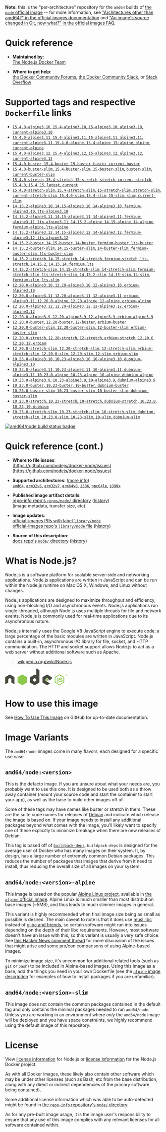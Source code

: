 <!--

********************************************************************************

WARNING:

    DO NOT EDIT "node/README.md"

    IT IS AUTO-GENERATED

    (from the other files in "node/" combined with a set of templates)

********************************************************************************

-->

**Note:** this is the "per-architecture" repository for the `amd64` builds of [the `node` official image](https://hub.docker.com/_/node) -- for more information, see ["Architectures other than amd64?" in the official images documentation](https://github.com/docker-library/official-images#architectures-other-than-amd64) and ["An image's source changed in Git, now what?" in the official images FAQ](https://github.com/docker-library/faq#an-images-source-changed-in-git-now-what).

# Quick reference

-	**Maintained by**:  
	[The Node.js Docker Team](https://github.com/nodejs/docker-node)

-	**Where to get help**:  
	[the Docker Community Forums](https://forums.docker.com/), [the Docker Community Slack](https://dockr.ly/slack), or [Stack Overflow](https://stackoverflow.com/search?tab=newest&q=docker)

# Supported tags and respective `Dockerfile` links

-	[`15.4.0-alpine3.10`, `15.4-alpine3.10`, `15-alpine3.10`, `alpine3.10`, `current-alpine3.10`](https://github.com/nodejs/docker-node/blob/dd05dd89c6e158a4893109e42d51cd0f5065d631/15/alpine3.10/Dockerfile)
-	[`15.4.0-alpine3.11`, `15.4-alpine3.11`, `15-alpine3.11`, `alpine3.11`, `current-alpine3.11`, `15.4.0-alpine`, `15.4-alpine`, `15-alpine`, `alpine`, `current-alpine`](https://github.com/nodejs/docker-node/blob/dd05dd89c6e158a4893109e42d51cd0f5065d631/15/alpine3.11/Dockerfile)
-	[`15.4.0-alpine3.12`, `15.4-alpine3.12`, `15-alpine3.12`, `alpine3.12`, `current-alpine3.12`](https://github.com/nodejs/docker-node/blob/dd05dd89c6e158a4893109e42d51cd0f5065d631/15/alpine3.12/Dockerfile)
-	[`15.4.0-buster`, `15.4-buster`, `15-buster`, `buster`, `current-buster`](https://github.com/nodejs/docker-node/blob/dd05dd89c6e158a4893109e42d51cd0f5065d631/15/buster/Dockerfile)
-	[`15.4.0-buster-slim`, `15.4-buster-slim`, `15-buster-slim`, `buster-slim`, `current-buster-slim`](https://github.com/nodejs/docker-node/blob/dd05dd89c6e158a4893109e42d51cd0f5065d631/15/buster-slim/Dockerfile)
-	[`15.4.0-stretch`, `15.4-stretch`, `15-stretch`, `stretch`, `current-stretch`, `15.4.0`, `15.4`, `15`, `latest`, `current`](https://github.com/nodejs/docker-node/blob/dd05dd89c6e158a4893109e42d51cd0f5065d631/15/stretch/Dockerfile)
-	[`15.4.0-stretch-slim`, `15.4-stretch-slim`, `15-stretch-slim`, `stretch-slim`, `current-stretch-slim`, `15.4.0-slim`, `15.4-slim`, `15-slim`, `slim`, `current-slim`](https://github.com/nodejs/docker-node/blob/dd05dd89c6e158a4893109e42d51cd0f5065d631/15/stretch-slim/Dockerfile)
-	[`14.15.2-alpine3.10`, `14.15-alpine3.10`, `14-alpine3.10`, `fermium-alpine3.10`, `lts-alpine3.10`](https://github.com/nodejs/docker-node/blob/9a348664d89b7701f60b5285b6d77be23a1f7257/14/alpine3.10/Dockerfile)
-	[`14.15.2-alpine3.11`, `14.15-alpine3.11`, `14-alpine3.11`, `fermium-alpine3.11`, `lts-alpine3.11`, `14.15.2-alpine`, `14.15-alpine`, `14-alpine`, `fermium-alpine`, `lts-alpine`](https://github.com/nodejs/docker-node/blob/9a348664d89b7701f60b5285b6d77be23a1f7257/14/alpine3.11/Dockerfile)
-	[`14.15.2-alpine3.12`, `14.15-alpine3.12`, `14-alpine3.12`, `fermium-alpine3.12`, `lts-alpine3.12`](https://github.com/nodejs/docker-node/blob/9a348664d89b7701f60b5285b6d77be23a1f7257/14/alpine3.12/Dockerfile)
-	[`14.15.2-buster`, `14.15-buster`, `14-buster`, `fermium-buster`, `lts-buster`](https://github.com/nodejs/docker-node/blob/9a348664d89b7701f60b5285b6d77be23a1f7257/14/buster/Dockerfile)
-	[`14.15.2-buster-slim`, `14.15-buster-slim`, `14-buster-slim`, `fermium-buster-slim`, `lts-buster-slim`](https://github.com/nodejs/docker-node/blob/9a348664d89b7701f60b5285b6d77be23a1f7257/14/buster-slim/Dockerfile)
-	[`14.15.2-stretch`, `14.15-stretch`, `14-stretch`, `fermium-stretch`, `lts-stretch`, `14.15.2`, `14.15`, `14`, `fermium`, `lts`](https://github.com/nodejs/docker-node/blob/9a348664d89b7701f60b5285b6d77be23a1f7257/14/stretch/Dockerfile)
-	[`14.15.2-stretch-slim`, `14.15-stretch-slim`, `14-stretch-slim`, `fermium-stretch-slim`, `lts-stretch-slim`, `14.15.2-slim`, `14.15-slim`, `14-slim`, `fermium-slim`, `lts-slim`](https://github.com/nodejs/docker-node/blob/9a348664d89b7701f60b5285b6d77be23a1f7257/14/stretch-slim/Dockerfile)
-	[`12.20.0-alpine3.10`, `12.20-alpine3.10`, `12-alpine3.10`, `erbium-alpine3.10`](https://github.com/nodejs/docker-node/blob/ecab21f67543ce370cca404b925b21fdc35ea0b2/12/alpine3.10/Dockerfile)
-	[`12.20.0-alpine3.11`, `12.20-alpine3.11`, `12-alpine3.11`, `erbium-alpine3.11`, `12.20.0-alpine`, `12.20-alpine`, `12-alpine`, `erbium-alpine`](https://github.com/nodejs/docker-node/blob/ecab21f67543ce370cca404b925b21fdc35ea0b2/12/alpine3.11/Dockerfile)
-	[`12.20.0-alpine3.12`, `12.20-alpine3.12`, `12-alpine3.12`, `erbium-alpine3.12`](https://github.com/nodejs/docker-node/blob/ecab21f67543ce370cca404b925b21fdc35ea0b2/12/alpine3.12/Dockerfile)
-	[`12.20.0-alpine3.9`, `12.20-alpine3.9`, `12-alpine3.9`, `erbium-alpine3.9`](https://github.com/nodejs/docker-node/blob/ecab21f67543ce370cca404b925b21fdc35ea0b2/12/alpine3.9/Dockerfile)
-	[`12.20.0-buster`, `12.20-buster`, `12-buster`, `erbium-buster`](https://github.com/nodejs/docker-node/blob/ecab21f67543ce370cca404b925b21fdc35ea0b2/12/buster/Dockerfile)
-	[`12.20.0-buster-slim`, `12.20-buster-slim`, `12-buster-slim`, `erbium-buster-slim`](https://github.com/nodejs/docker-node/blob/ecab21f67543ce370cca404b925b21fdc35ea0b2/12/buster-slim/Dockerfile)
-	[`12.20.0-stretch`, `12.20-stretch`, `12-stretch`, `erbium-stretch`, `12.20.0`, `12.20`, `12`, `erbium`](https://github.com/nodejs/docker-node/blob/ecab21f67543ce370cca404b925b21fdc35ea0b2/12/stretch/Dockerfile)
-	[`12.20.0-stretch-slim`, `12.20-stretch-slim`, `12-stretch-slim`, `erbium-stretch-slim`, `12.20.0-slim`, `12.20-slim`, `12-slim`, `erbium-slim`](https://github.com/nodejs/docker-node/blob/ecab21f67543ce370cca404b925b21fdc35ea0b2/12/stretch-slim/Dockerfile)
-	[`10.23.0-alpine3.10`, `10.23-alpine3.10`, `10-alpine3.10`, `dubnium-alpine3.10`](https://github.com/nodejs/docker-node/blob/c2604466d06ba562fd9040d18c57af16545c6a5b/10/alpine3.10/Dockerfile)
-	[`10.23.0-alpine3.11`, `10.23-alpine3.11`, `10-alpine3.11`, `dubnium-alpine3.11`, `10.23.0-alpine`, `10.23-alpine`, `10-alpine`, `dubnium-alpine`](https://github.com/nodejs/docker-node/blob/c2604466d06ba562fd9040d18c57af16545c6a5b/10/alpine3.11/Dockerfile)
-	[`10.23.0-alpine3.9`, `10.23-alpine3.9`, `10-alpine3.9`, `dubnium-alpine3.9`](https://github.com/nodejs/docker-node/blob/c2604466d06ba562fd9040d18c57af16545c6a5b/10/alpine3.9/Dockerfile)
-	[`10.23.0-buster`, `10.23-buster`, `10-buster`, `dubnium-buster`](https://github.com/nodejs/docker-node/blob/c2604466d06ba562fd9040d18c57af16545c6a5b/10/buster/Dockerfile)
-	[`10.23.0-buster-slim`, `10.23-buster-slim`, `10-buster-slim`, `dubnium-buster-slim`](https://github.com/nodejs/docker-node/blob/c2604466d06ba562fd9040d18c57af16545c6a5b/10/buster-slim/Dockerfile)
-	[`10.23.0-stretch`, `10.23-stretch`, `10-stretch`, `dubnium-stretch`, `10.23.0`, `10.23`, `10`, `dubnium`](https://github.com/nodejs/docker-node/blob/c2604466d06ba562fd9040d18c57af16545c6a5b/10/stretch/Dockerfile)
-	[`10.23.0-stretch-slim`, `10.23-stretch-slim`, `10-stretch-slim`, `dubnium-stretch-slim`, `10.23.0-slim`, `10.23-slim`, `10-slim`, `dubnium-slim`](https://github.com/nodejs/docker-node/blob/c2604466d06ba562fd9040d18c57af16545c6a5b/10/stretch-slim/Dockerfile)

[![amd64/node build status badge](https://img.shields.io/jenkins/s/https/doi-janky.infosiftr.net/job/multiarch/job/amd64/job/node.svg?label=amd64/node%20%20build%20job)](https://doi-janky.infosiftr.net/job/multiarch/job/amd64/job/node/)

# Quick reference (cont.)

-	**Where to file issues**:  
	[https://github.com/nodejs/docker-node/issues](https://github.com/nodejs/docker-node/issues)

-	**Supported architectures**: ([more info](https://github.com/docker-library/official-images#architectures-other-than-amd64))  
	[`amd64`](https://hub.docker.com/r/amd64/node/), [`arm32v6`](https://hub.docker.com/r/arm32v6/node/), [`arm32v7`](https://hub.docker.com/r/arm32v7/node/), [`arm64v8`](https://hub.docker.com/r/arm64v8/node/), [`i386`](https://hub.docker.com/r/i386/node/), [`ppc64le`](https://hub.docker.com/r/ppc64le/node/), [`s390x`](https://hub.docker.com/r/s390x/node/)

-	**Published image artifact details**:  
	[repo-info repo's `repos/node/` directory](https://github.com/docker-library/repo-info/blob/master/repos/node) ([history](https://github.com/docker-library/repo-info/commits/master/repos/node))  
	(image metadata, transfer size, etc)

-	**Image updates**:  
	[official-images PRs with label `library/node`](https://github.com/docker-library/official-images/pulls?q=label%3Alibrary%2Fnode)  
	[official-images repo's `library/node` file](https://github.com/docker-library/official-images/blob/master/library/node) ([history](https://github.com/docker-library/official-images/commits/master/library/node))

-	**Source of this description**:  
	[docs repo's `node/` directory](https://github.com/docker-library/docs/tree/master/node) ([history](https://github.com/docker-library/docs/commits/master/node))

# What is Node.js?

Node.js is a software platform for scalable server-side and networking applications. Node.js applications are written in JavaScript and can be run within the Node.js runtime on Mac OS X, Windows, and Linux without changes.

Node.js applications are designed to maximize throughput and efficiency, using non-blocking I/O and asynchronous events. Node.js applications run single-threaded, although Node.js uses multiple threads for file and network events. Node.js is commonly used for real-time applications due to its asynchronous nature.

Node.js internally uses the Google V8 JavaScript engine to execute code; a large percentage of the basic modules are written in JavaScript. Node.js contains a built-in, asynchronous I/O library for file, socket, and HTTP communication. The HTTP and socket support allows Node.js to act as a web server without additional software such as Apache.

> [wikipedia.org/wiki/Node.js](https://en.wikipedia.org/wiki/Node.js)

![logo](https://raw.githubusercontent.com/docker-library/docs/01c12653951b2fe592c1f93a13b4e289ada0e3a1/node/logo.png)

# How to use this image

See [How To Use This Image](https://github.com/nodejs/docker-node/blob/master/README.md#how-to-use-this-image) on GitHub for up-to-date documentation.

# Image Variants

The `amd64/node` images come in many flavors, each designed for a specific use case.

## `amd64/node:<version>`

This is the defacto image. If you are unsure about what your needs are, you probably want to use this one. It is designed to be used both as a throw away container (mount your source code and start the container to start your app), as well as the base to build other images off of.

Some of these tags may have names like buster or stretch in them. These are the suite code names for releases of [Debian](https://wiki.debian.org/DebianReleases) and indicate which release the image is based on. If your image needs to install any additional packages beyond what comes with the image, you'll likely want to specify one of these explicitly to minimize breakage when there are new releases of Debian.

This tag is based off of [`buildpack-deps`](https://hub.docker.com/_/buildpack-deps/). `buildpack-deps` is designed for the average user of Docker who has many images on their system. It, by design, has a large number of extremely common Debian packages. This reduces the number of packages that images that derive from it need to install, thus reducing the overall size of all images on your system.

## `amd64/node:<version>-alpine`

This image is based on the popular [Alpine Linux project](https://alpinelinux.org), available in [the `alpine` official image](https://hub.docker.com/_/alpine). Alpine Linux is much smaller than most distribution base images (~5MB), and thus leads to much slimmer images in general.

This variant is highly recommended when final image size being as small as possible is desired. The main caveat to note is that it does use [musl libc](https://musl.libc.org) instead of [glibc and friends](https://www.etalabs.net/compare_libcs.html), so certain software might run into issues depending on the depth of their libc requirements. However, most software doesn't have an issue with this, so this variant is usually a very safe choice. See [this Hacker News comment thread](https://news.ycombinator.com/item?id=10782897) for more discussion of the issues that might arise and some pro/con comparisons of using Alpine-based images.

To minimize image size, it's uncommon for additional related tools (such as `git` or `bash`) to be included in Alpine-based images. Using this image as a base, add the things you need in your own Dockerfile (see the [`alpine` image description](https://hub.docker.com/_/alpine/) for examples of how to install packages if you are unfamiliar).

## `amd64/node:<version>-slim`

This image does not contain the common packages contained in the default tag and only contains the minimal packages needed to run `amd64/node`. Unless you are working in an environment where *only* the `amd64/node` image will be deployed and you have space constraints, we highly recommend using the default image of this repository.

# License

View [license information](https://github.com/nodejs/node/blob/master/LICENSE) for Node.js or [license information](https://github.com/nodejs/docker-node/blob/master/LICENSE) for the Node.js Docker project.

As with all Docker images, these likely also contain other software which may be under other licenses (such as Bash, etc from the base distribution, along with any direct or indirect dependencies of the primary software being contained).

Some additional license information which was able to be auto-detected might be found in [the `repo-info` repository's `node/` directory](https://github.com/docker-library/repo-info/tree/master/repos/node).

As for any pre-built image usage, it is the image user's responsibility to ensure that any use of this image complies with any relevant licenses for all software contained within.

